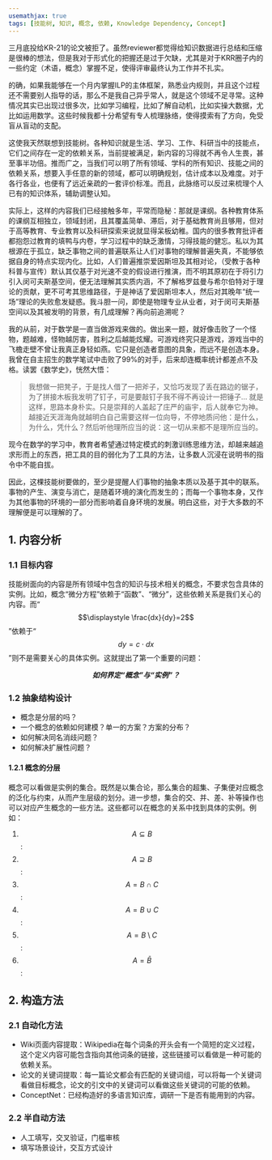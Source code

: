 ```yaml
---
usemathjax: true
tags: [技能树, 知识, 概念, 依赖, Knowledge Dependency, Concept]
---
```


三月底投给KR-21的论文被拒了。虽然reviewer都觉得给知识数据进行总结和压缩是很棒的想法，但是我对于形式化的把握还是过于欠缺，尤其是对于KRR圈子内的一些约定（术语，概念）掌握不足，使得评审最终认为工作并不扎实。

的确，如果我能够在一个月内掌握ILP的主体框架，熟悉业内规则，并且这个过程还不需要别人指导的话，那么不是我自己异乎常人，就是这个领域不足寻常。这种情况其实已出现过很多次，比如学习编程，比如了解自动机，比如实操大数据，尤比如运用数学。这些时候我都十分希望有专人梳理脉络，使得摸索有了方向，免受盲从盲动的支配。

这使我天然联想到技能树。各种知识就是生活、学习、工作、科研当中的技能点，它们之间存在一定的依赖关系，当前提被满足，新内容的习得就不再令人生畏，甚至事半功倍。推而广之，当我们可以明了所有领域、学科的所有知识、技能之间的依赖关系，想要入手任意的新的领域，都可以明确规划，估计成本以及难度。对于各行各业，也便有了远近亲疏的一套评价标准。而且，此脉络可以反过来梳理个人已有的知识体系，辅助调整认知。

实际上，这样的内容我们已经接触多年，平常而隐秘：那就是课纲。各种教育体系的课纲互相独立，领域封闭，且其覆盖简单、滞后，对于基础教育尚且够用，但对于高等教育、专业教育以及科研探索来说就显得呆板幼稚。国内的很多教育批评者都抱怨过教育的填鸭与内卷，学习过程中的缺乏激情，习得技能的健忘。私以为其根源在于孤立，缺乏事物之间的普遍联系让人们对事物的理解普遍失真，不能够依据自身的特点实现内化。比如，人们普遍推崇爱因斯坦及其相对论，（受教于各种科普与宣传）默认其仅基于对光速不变的假设进行推演，而不明其原初在于将引力引入闵可夫斯基空间，便无法理解其实质内涵，不了解格罗兹曼与希尔伯特对于理论的贡献，更不可考其思维路径，于是神话了爱因斯坦本人，然后对其晚年“统一场”理论的失败愈发疑惑。我斗胆一问，即使是物理专业从业者，对于闵可夫斯基空间以及其被发明的背景，有几成理解？再向前追溯呢？

我的从前，对于数学是一直当做游戏来做的。做出来一题，就好像击败了一个怪物，题越难，怪物越厉害，胜利之后越能炫耀。可游戏终究只是游戏，游戏当中的飞檐走壁不曾让我真正身轻如燕。它只是创造者意图的具象，而远不是创造本身。我曾在自主招生的数学笔试中击败了99%的对手，后来却连概率统计都差点不及格。读罢《数学史》，恍然大悟：
> 我想做一把凳子，于是找人借了一把斧子，又恰巧发现了丢在路边的锯子，为了拼接木板我发明了钉子，可是要敲钉子我不得不再设计一把锤子…
> 就是这样，思路本身朴实。只是崇拜的人盖起了庄严的庙宇，后人就奉它为神。越接近天涯海角就越明白自己需要这样一位向导，不停地质问他：是什么，为什么，凭什么？然后听他理所应当的说：这一切从来都不是理所应当的。

现今在数学的学习中，教育者希望通过特定模式的刺激训练思维方法，却越来越追求形而上的东西，把工具的目的弱化为了工具的方法，让多数人沉浸在说明书的指令中不能自拔。

因此，这棵技能树要做的，至少是提醒人们事物的抽象本质以及基于其中的联系。事物的产生、演变与消亡，是随着环境的演化而发生的；而每一个事物本身，又作为其他事物的环境的一部分而影响着自身环境的发展。明白这些，对于大多数的不理解便是可以理解的了。

## 1. 内容分析

### 1.1 目标内容

技能树面向的内容是所有领域中包含的知识与技术相关的概念，不要求包含具体的实例。比如，概念“微分方程”依赖于“函数”、“微分”，这些依赖关系是我们关心的内容。而“$$\displaystyle \frac{dx}{dy}=2$$”依赖于“$$dy=c \cdot dx$$”则不是需要关心的具体实例。这就提出了第一个重要的问题：

<center><b><i>如何界定“概念”与“实例”？</i></b></center>

### 1.2 抽象结构设计

- 概念是分层的吗？
- 一个概念的依赖如何建模？单一的方案？方案的分布？
- 如何解决同名消歧问题？
- 如何解决扩展性问题？

#### 1.2.1 概念的分层

概念可以看做是实例的集合。既然是以集合论，那么集合的超集、子集便对应概念的泛化与约束，从而产生层级的划分。进一步想，集合的交、并、差、补等操作也可以对应产生概念的一些方法。这些都可以在概念的关系中找到具体的实例。例如：

1. $$A \subseteq B$$: 
2. $$A \supseteq B$$: 
3. $$A = B \cap C$$: 
4. $$A = B \cup C$$: 
5. $$A = B \setminus C$$: 
6. $$A = \bar{B}$$: 

## 2. 构造方法

### 2.1 自动化方法

- Wiki页面内容提取：Wikipedia在每个词条的开头会有一个简短的定义过程，这个定义内容可能包含指向其他词条的链接，这些链接可以看做是一种可能的依赖关系。
- 论文的关键词提取：每一篇论文都会有匹配的关键词组，可以将每一个关键词看做目标概念，论文的引文中的关键词可以看做这些关键词的可能的依赖。
- ConceptNet：已经构造好的多语言知识库，调研一下是否有能用到的内容。

### 2.2 半自动方法

- 人工填写，交叉验证，门槛审核
- 填写场景设计，交互方式设计